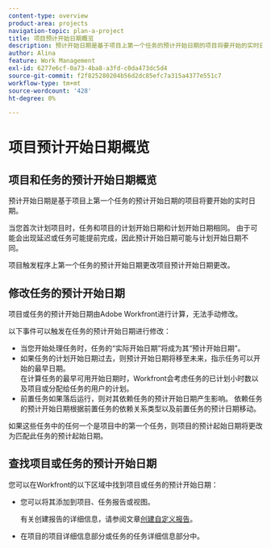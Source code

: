 ```yaml
---
content-type: overview
product-area: projects
navigation-topic: plan-a-project
title: 项目预计开始日期概览
description: 预计开始日期是基于项目上第一个任务的预计开始日期的项目将要开始的实时日期。
author: Alina
feature: Work Management
exl-id: 6277e6cf-0a73-4ba8-a3fd-c0da473dc5d4
source-git-commit: f2f825280204b56d2dc85efc7a315a4377e551c7
workflow-type: tm+mt
source-wordcount: '428'
ht-degree: 0%

---
```


# 项目预计开始日期概览

## 项目和任务的预计开始日期概览

预计开始日期是基于项目上第一个任务的预计开始日期的项目将要开始的实时日期。 

当您首次计划项目时，任务和项目的计划开始日期和计划开始日期相同。 由于可能会出现延迟或任务可能提前完成，因此预计开始日期可能与计划开始日期不同。 

项目触发程序上第一个任务的预计开始日期更改项目预计开始日期更改。 

## 修改任务的预计开始日期

项目或任务的预计开始日期由Adobe Workfront进行计算，无法手动修改。 

以下事件可以触发在任务的预计开始日期进行修改：

* 当您开始处理任务时，任务的“实际开始日期”将成为其“预计开始日期”。
* 如果任务的计划开始日期过去，则预计开始日期将移至未来，指示任务可以开始的最早日期。\
  在计算任务的最早可用开始日期时，Workfront会考虑任务的已计划小时数以及项目或分配给任务的用户的计划。 
* 前置任务如果落后运行，则对其依赖任务的预计开始日期产生影响。 依赖任务的预计开始日期根据前置任务的依赖关系类型以及前置任务的预计日期移动。 

如果这些任务中的任何一个是项目中的第一个任务，则项目的预计起始日期将更改为匹配此任务的预计起始日期。 

## 查找项目或任务的预计开始日期

您可以在Workfront的以下区域中找到项目或任务的预计开始日期：

* 您可以将其添加到项目、任务报告或视图。

  有关创建报告的详细信息，请参阅文章[创建自定义报告](../../../reports-and-dashboards/reports/creating-and-managing-reports/create-custom-report.md)。

* 在项目的项目详细信息部分或任务的任务详细信息部分中。
